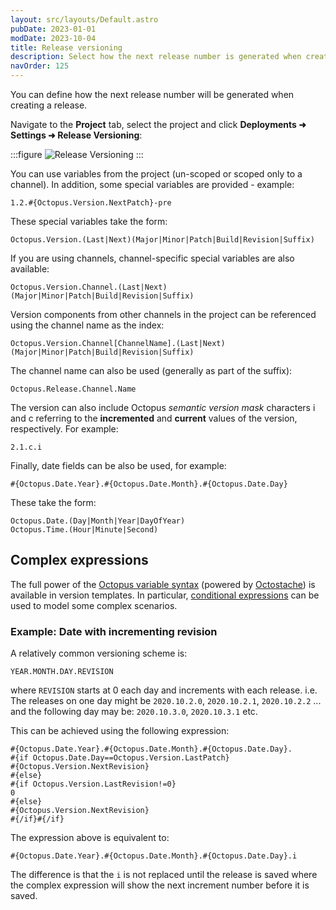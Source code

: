 ```yaml
---
layout: src/layouts/Default.astro
pubDate: 2023-01-01
modDate: 2023-10-04
title: Release versioning
description: Select how the next release number is generated when creating a release.
navOrder: 125
---
```

You can define how the next release number will be generated when creating a release.

Navigate to the **Project** tab, select the project and click **Deployments ➜ Settings ➜ Release Versioning**:

:::figure
![Release Versioning](/docs/releases/images/release-versioning.png)
:::

You can use variables from the project (un-scoped or scoped only to a channel). In addition, some special variables are provided - example:

```
1.2.#{Octopus.Version.NextPatch}-pre
```

These special variables take the form:

```
Octopus.Version.(Last|Next)(Major|Minor|Patch|Build|Revision|Suffix)
```

If you are using channels, channel-specific special variables are also available:

```
Octopus.Version.Channel.(Last|Next)(Major|Minor|Patch|Build|Revision|Suffix)
```

Version components from other channels in the project can be referenced using the channel name as the index:

```
Octopus.Version.Channel[ChannelName].(Last|Next)(Major|Minor|Patch|Build|Revision|Suffix)
```

The channel name can also be used (generally as part of the suffix):

```
Octopus.Release.Channel.Name
```

The version can also include Octopus *semantic version mask* characters i and c referring to the **incremented** and **current** values of the version, respectively. For example:

```
2.1.c.i
```

Finally, date fields can be also be used, for example:

```
#{Octopus.Date.Year}.#{Octopus.Date.Month}.#{Octopus.Date.Day}
```

These take the form:

```
Octopus.Date.(Day|Month|Year|DayOfYear)
Octopus.Time.(Hour|Minute|Second)
```

## Complex expressions

The full power of the [Octopus variable syntax](/docs/projects/variables/variable-substitutions/#complex-syntax) (powered by [Octostache](https://github.com/OctopusDeploy/Octostache)) is available in version templates.  In particular, [conditional expressions](/docs/projects/variables/variable-substitutions/#conditionals) can be used to model some complex scenarios. 

### Example: Date with incrementing revision

A relatively common versioning scheme is: 

```
YEAR.MONTH.DAY.REVISION
```

where `REVISION` starts at 0 each day and increments with each release. i.e. The releases on one day might be `2020.10.2.0`, `2020.10.2.1`, `2020.10.2.2` ... and the following day may be: `2020.10.3.0`, `2020.10.3.1` etc.   

This can be achieved using the following expression:

```
#{Octopus.Date.Year}.#{Octopus.Date.Month}.#{Octopus.Date.Day}.
#{if Octopus.Date.Day==Octopus.Version.LastPatch}
#{Octopus.Version.NextRevision}
#{else}
#{if Octopus.Version.LastRevision!=0}
0
#{else}
#{Octopus.Version.NextRevision}
#{/if}#{/if}
```

The expression above is equivalent to:

```
#{Octopus.Date.Year}.#{Octopus.Date.Month}.#{Octopus.Date.Day}.i
```

The difference is that the `i` is not replaced until the release is saved where the complex expression will show the next increment number before it is saved.
